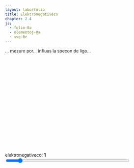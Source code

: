 ```yaml
---
layout: laborfolio
title: Elektronegativeco
chapter: 2.4
js:
  - folio-0a
  - elementoj-0a
  - svg-0c
---
```


... mezuro por... influas la specon de ligo...

<script>

  function erekt(elm) {
    const g = SVG.grupo(`ps_${elm.simbolo}`);

    // apartaj koordinatoj por aktinidoj/lantanidoj
    let gr = elm.grupo, pd = elm.periodo;
    if (elm.grupo < 0) {
      gr = -elm.grupo;
      pd += 3;
    }
    SVG.atributoj(g,{
      transform: `translate(${10*gr} ${10*pd})`
    })
    const r = SVG.rektangulo(0,0,10,10);

    // elementsimbolo
    const sm = SVG.teksto(elm.simbolo,5,5);
    SVG.atributoj(sm,{
      class: "smb"
    });

    // elementnumero
    const nr = SVG.teksto(elm.nro,1,1);
    SVG.atributoj(nr,{
      class: "nro"
    });

    // elektronegativeco
    const en = SVG.teksto(isNaN(elm.eneg)? '?':elm.eneg,1,9);
    SVG.atributoj(en,{
      class: "eneg"
    });

    g.append(r,nr,en,sm);
    return g;
  }

  function p_nro(p) {
    let y = 0;
    if (p == 2 || p>12 && p<18) y++;
    if (p>=3 && p<=12) y+=3;
    const nro = SVG.teksto(p,10*p+5,10*y+5);
    SVG.atributoj(nro, {
      class: "etikedo"
    });
    return nro;
  }

  function g_nro(g) {
    const gr = ["0","I","II","III","IV","V","VI","VII"][g];
    const nro = SVG.teksto(gr,5,10*g+5);
    SVG.atributoj(nro, {
      class: "etikedo"
    });
    return nro;
  }

  lanĉe (() => {
    const ps = ĝi("#periodsistemo");

    for (let p=1; p<=18; p++) {
      ps.append(p_nro(p));
    }
    for (let g=1; g<=7; g++) {
      ps.append(g_nro(g));
    }

    for (let e=1; e<=118; e++) {
      const elm = Elemento.nro(e);
      //console.log(elm);
      ps.append(erekt(elm));
    }
  });
</script>

<style>
  rect {
    fill: none;
    stroke: black;
    stroke-width: .5;
  }

  text {
      font-family: helvetica, sans-serif;
      /*
      stroke: black;
      stroke-width: 0.2px;
      */
  }

  text.etikedo {
      font-size: 4px;
      text-anchor: middle;
      dominant-baseline: central;
  }

  text.smb {
      font-size: 5px;
      font-weight: bold;
      text-anchor: middle;
      dominant-baseline: central;
  }

  .emfazo2 rect {
    fill: orange;
  }
  .emfazo2 text.smb {
    fill: blue;
  }
  .emfazo1 rect {
    fill: yellow;
  }
  .emfazo3 rect {
    fill: darkorange;
  }

  text.nro {
    font-size: 2.4px;
    font-weight: bold;
    dominant-baseline: hanging;
  }

  text.eneg {
    font-size: 2.4px;
    dominant-baseline: text-bottom;
  }
</style>
<svg id="periodsistemo"
    version="1.1" 
    xmlns="http://www.w3.org/2000/svg" 
    xmlns:xlink="http://www.w3.org/1999/xlink" width="820" height="480" viewBox="-10 -10 210 120">
</svg>

<script>
  const eneg = Elemento.laŭ_neg();
  const lneg = Object.keys(eneg)
    .sort(function(a,b) { return a - b;});

  lanĉe(() =>{
    let n1 = 1;
    for (e in lneg) {
      if (lneg[e] == 1.0) {
        n1 = e;
        break;
      }
    }

    atributoj(ĝi("#eneg_val"),{
      min: 0,
      max: lneg.length-2, // ignoru NaN
      value: n1
    });

    aktualigo();
  })

  function aktualigo_info() {
      const nro = ĝi('#eneg_val').value;
      ĝi('#eneg_info').textContent = lneg[nro];
  }

  function aktualigo() {
    const val = ĝi('#eneg_val').value;
    for (const q of document.querySelectorAll(".emfazo1")) {
      q.classList.remove("emfazo1");
    }
    for (const q of document.querySelectorAll(".emfazo2")) {
      q.classList.remove("emfazo2");
    }
    for (const q of document.querySelectorAll(".emfazo3")) {
      q.classList.remove("emfazo3");
    }

    const e2 = eneg[lneg[+val]];
    for (const e of e2) {
      ĝi(`#ps_${e}`).classList.add("emfazo2");
    }

    if (val>0) {
      const e1 = eneg[lneg[+val-1]];
      for (const e of e1) {
        ĝi(`#ps_${e}`).classList.add("emfazo1");
      }
    }

    if (val < lneg.length-2) {
      const e3 = eneg[lneg[+val+1]];
      for (const e of e3) {
        ĝi(`#ps_${e}`).classList.add("emfazo3");
      }
    }
    //console.log(nro);
  }
</script>

<!-- 
-9..0: ciuj e-neg, kiuj rondigite donas la entjeran valoron
0.7 .. 4 pasoj je dekono, nur ekzaktaj valoroj kalkuliĝu

-->

<label for="eneg_info">elektronegativeco:</label> <b><span id="eneg_info">1</span></b><br>
<input type="range" id="eneg_val" style="width: 50em; max-width: 80%" step="1" value="12" min="0" max="118"  onchange="aktualigo()" oninput="aktualigo_info()">
